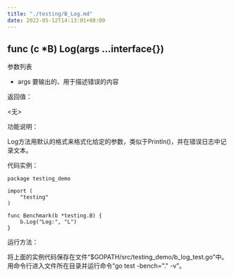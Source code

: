 ```yaml
---
title: "./testing/B_Log.md"
date: 2022-05-12T14:13:01+08:00
---
```

## func (c *B) Log(args ...interface{})

参数列表

- args 要输出的、用于描述错误的内容

返回值：

  <无>

功能说明：

Log方法用默认的格式来格式化给定的参数，类似于Println()，并在错误日志中记录文本。

代码实例：

	package testing_demo

	import (
		"testing"
	)

	func Benchmark(b *testing.B) {
		b.Log("Log:", "L")
	}

运行方法：

将上面的实例代码保存在文件“$GOPATH/src/testing_demo/b_log_test.go”中。用命令行进入文件所在目录并运行命令“go test -bench="." -v”。
